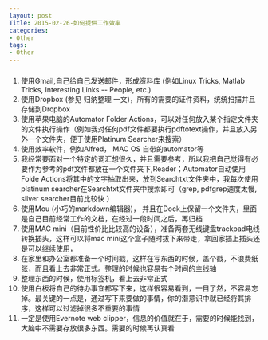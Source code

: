 ```yaml
---
layout: post
Title: 2015-02-26-如何提供工作效率
categories:
- Other
tags:
- Other
---
```


### 
1. 使用Gmail,自己给自己发送邮件，形成资料库 (例如Linux Tricks, Matlab Tricks, Interesting Links -- People, etc.)
2. 使用Dropbox (参见 归纳整理 一文)，所有的需要的证件资料，统统扫描并且存储到Dropbox
3. 使用苹果电脑的Automator Folder Actions，可以对任何放入某个指定文件夹的文件执行操作（例如我对任何pdf文件都要执行pdftotext操作，并且放入另外一个文件夹，便于使用Platinum Searcher来搜索）
4. 使用效率软件，例如Alfred， MAC OS 自带的automator等
5. 我经常要面对一个特定的词汇想很久，并且需要参考，所以我把自己觉得有必要作为参考的pdf文件都放在一个文件夹下,Reader；Automator自动使用Folde Actions将其中的文字抽取出来，放到Searchtxt文件夹中，我每次使用platinum searcher在Searchtxt文件夹中搜索即可（grep, pdfgrep速度太慢, silver searcher目前比较快 ）
1. 使用Mou (小巧的markdown编辑器)， 并且在Dock上保留一个文件夹，里面是自己目前经常工作的文档，在经过一段时间之后，再归档
2. 使用MAC mini（目前性价比比较高的设备），准备两套无线键盘trackpad电线转换插头，这样可以将mac mini这个盒子随时拔下来带走，拿回家插上插头还是可以继续使用，
3. 在家里和办公室都准备一个时间戳，这样在写东西的时候，盖个戳，不浪费纸张，而且看上去非常正式。整理的时候也容易有个时间的主线轴
4. 整理东西的时候，使用标签机，看上去非常正式
5. 使用白板将自己的待办事宜都写下来，这样很容易看到，一目了然，不容易忘掉。最关键的一点是，通过写下来要做的事情，你的潜意识中就已经将其排序，这样可以过滤掉很多不重要的事情
6. 一定是使用Evernote web clipper，信息的价值就在于，需要的时候能找到，大脑中不需要存放很多东西。需要的时候再认真看
